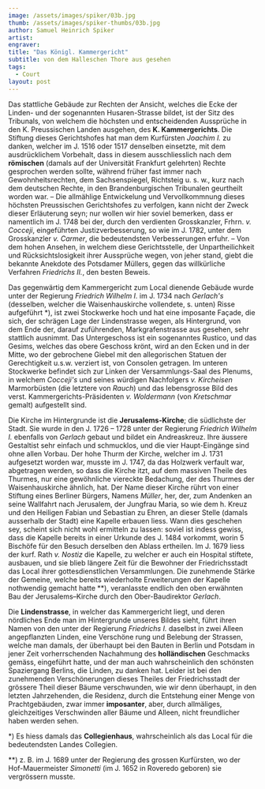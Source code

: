 ```yaml
---
image: /assets/images/spiker/03b.jpg
thumb: /assets/images/spiker-thumbs/03b.jpg
author: Samuel Heinrich Spiker
artist: 
engraver: 
title: "Das Königl. Kammergericht"
subtitle: von dem Halleschen Thore aus gesehen
tags:
  - Court
layout: post
---
```

Das stattliche Gebäude zur Rechten der Ansicht, welches die Ecke der Linden- und der sogenannten Husaren-Strasse bildet, ist der Sitz des Tribunals, von welchem die höchsten und entscheidenden Aussprüche in den K. Preussischen Landen ausgehen, des **K. Kammergerichts**. Die Stiftung dieses Gerichtshofes hat man dem Kurfürsten _Joachim I._ zu danken, welcher im J. 1516 oder 1517 denselben einsetzte, mit dem ausdrücklichem Vorbehalt, dass in diesem ausschliesslich nach dem **römischen** (damals auf der Universität Frankfurt gelehrten) Rechte gesprochen werden sollte, während früher fast immer nach Gewohnheitsrechten, dem Sachsenspiegel, Richtsteig u. s. w., kurz nach dem deutschen Rechte, in den Brandenburgischen Tribunalen geurtheilt worden war. – Die allmählige Entwickelung und Vervollkommnung dieses höchsten Preussischen Gerichtshofes zu verfolgen, kann nicht der Zweck dieser Erläuterung seyn; nur wollen wir hier soviel bemerken, dass er namentlich im J. 1748 bei der, durch den verdienten Grosskanzler, Frhrn. _v. Cocceji_, eingeführten Justizverbesserung, so wie im J. 1782, unter dem Grosskanzler _v. Carmer_, die bedeutendsten Verbesserungen erfuhr. – Von dem hohen Ansehen, in welchem diese Gerichtsstelle, der Unpartheilichkeit und Rücksichtslosigkeit ihrer Aussprüche wegen, von jeher stand, giebt die bekannte Anekdote des Potsdamer Müllers, gegen das willkürliche Verfahren _Friedrichs II._, den besten Beweis.

Das gegenwärtig dem Kammergericht zum Local dienende Gebäude wurde unter der Regierung _Friedrich Wilhelm I._ im J. 1734 nach _Gerlach's_ (desselben, welcher die Waisenhauskirche vollendete, s. unten) Risse aufgeführt \*), ist zwei Stockwerke hoch und hat eine imposante Façade, die sich, der schrägen Lage der Lindenstrasse wegen, als Hintergrund, von dem Ende der, darauf zuführenden, Markgrafenstrasse aus gesehen, sehr stattlich ausnimmt. Das Untergeschoss ist ein sogenanntes Rustico, und das Gesims, welches das obere Geschoss krönt, wird an den Ecken und in der Mitte, wo der gebrochene Giebel mit den allegorischen Statuen der Gerechtigkeit u.s.w. verziert ist, von Consolen getragen. Im unteren Stockwerke befindet sich zur Linken der Versammlungs-Saal des Plenums, in welchem _Cocceji's_ und seines würdigen Nachfolgers _v. Kircheisen_ Marmorbüsten (die letztere von _Rauch_) und das lebensgrosse Bild des verst. Kammergerichts-Präsidenten _v. Woldermann_ (von _Kretschmar_ gemalt) aufgestellt sind.

Die Kirche im Hintergrunde ist die **Jerusalems-Kirche**; die südlichste der Stadt. Sie wurde in den J. 1726 – 1728 unter der Regierung _Friedrich Wilhelm I._ ebenfalls von _Gerlach_ gebaut und bildet ein Andreaskreuz. Ihre äussere Gestaltist sehr einfach und schmucklos, und die vier Haupt-Eingänge sind ohne allen Vorbau. Der hohe Thurm der Kirche, welcher im J. 1731 aufgesetzt worden war, musste im J. 1747, da das Holzwerk verfault war, abgetragen werden, so dass die Kirche itzt, auf dem massiven Theile des Thurmes, nur eine gewöhnliche viereckte Bedachung, der des Thurmes der Waisenhauskirche ähnlich, hat. Der Name dieser Kirche rührt von einer Stiftung eines Berliner Bürgers, Namens _Müller_, her, der, zum Andenken an seine Wallfahrt nach Jerusalem, der Jungfrau Maria, so wie dem h. Kreuz und den Heiligen Fabian und Sebastian zu Ehren, an dieser Stelle (damals ausserhalb der Stadt) eine Kapelle erbauen liess. Wann dies geschehen sey, scheint sich nicht wohl ermitteln zu lassen: soviel ist indess gewiss, dass die Kapelle bereits in einer Urkunde des J. 1484 vorkommt, worin 5 Bischöfe für den Besuch derselben den Ablass ertheilen. Im J. 1679 liess der kurf. Rath _v. Nostiz_ die Kapelle, zu welcher er auch ein Hospital stiftete, ausbauen, und sie blieb längere Zeit für die Bewohner der Friedrichsstadt das Local ihrer gottesdienstlichen Versammlungen. Die zunehmende Stärke der Gemeine, welche bereits wiederholte Erweiterungen der Kapelle nothwendig gemacht hatte \*\*), veranlasste endlich den oben erwähnten Bau der Jerusalems–Kirche durch den Ober-Baudirektor _Gerlach_.

Die **Lindenstrasse**, in welcher das Kammergericht liegt, und deren nördliches Ende man im Hintergrunde unseres Bildes sieht, führt ihren Namen von den unter der Regierung _Friedrichs I._ daselbst in zwei Alleen angepflanzten Linden, eine Verschöne rung und Belebung der Strassen, welche man damals, der überhaupt bei den Bauten in Berlin und Potsdam in jener Zeit vorherrschenden Nachahmung des **holländischen** Geschmacks gemäss, eingeführt hatte, und der man auch wahrscheinlich den schönsten Spaziergang Berlins, die Linden, zu danken hat. Leider ist bei den zunehmenden Verschönerungen dieses Theiles der Friedrichsstadt der grössere Theil dieser Bäume verschwunden, wie wir denn überhaupt, in den letzten Jahrzehenden, die Residenz, durch die Entstehung einer Menge von Prachtgebäuden, zwar immer **imposanter**, aber, durch allmäliges, gleichzeitiges Verschwinden aller Bäume und Alleen, nicht freundlicher haben werden sehen.

\*) Es hiess damals das **Collegienhaus**, wahrscheinlich als das Local für die bedeutendsten Landes Collegien.

\*\*) z. B. im J. 1689 unter der Regierung des grossen Kurfürsten, wo der Hof-Mauermeister _Simonetti_ (im J. 1652 in Roveredo geboren) sie vergrössern musste.